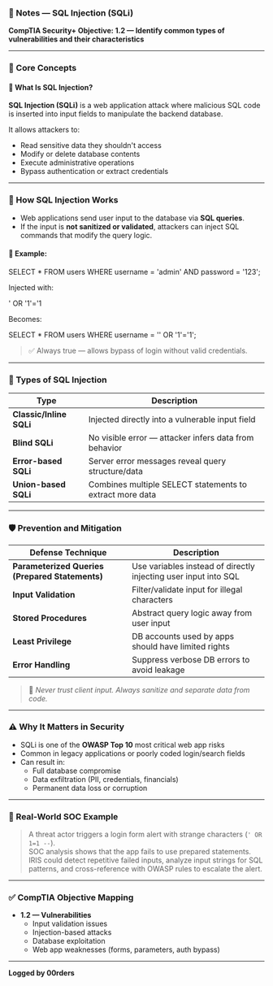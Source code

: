 ### 📘 Notes — SQL Injection (SQLi)  
**CompTIA Security+ Objective: 1.2 — Identify common types of vulnerabilities and their characteristics**

---

### 🧠 Core Concepts

#### 🧨 What Is SQL Injection?
**SQL Injection (SQLi)** is a web application attack where malicious SQL code is inserted into input fields to manipulate the backend database.

It allows attackers to:
- Read sensitive data they shouldn't access
- Modify or delete database contents
- Execute administrative operations
- Bypass authentication or extract credentials

---

### 💉 How SQL Injection Works

- Web applications send user input to the database via **SQL queries**.
- If the input is **not sanitized or validated**, attackers can inject SQL commands that modify the query logic.

#### 🧪 Example:

SELECT * FROM users WHERE username = 'admin' AND password = '123';

Injected with:

' OR '1'='1

Becomes:

SELECT * FROM users WHERE username = '' OR '1'='1';

> ✅ Always true — allows bypass of login without valid credentials.

---

### 🧭 Types of SQL Injection

| Type                   | Description                                         |
|------------------------|-----------------------------------------------------|
| **Classic/Inline SQLi**| Injected directly into a vulnerable input field     |
| **Blind SQLi**         | No visible error — attacker infers data from behavior |
| **Error-based SQLi**   | Server error messages reveal query structure/data   |
| **Union-based SQLi**   | Combines multiple SELECT statements to extract more data |

---

### 🛡️ Prevention and Mitigation

| Defense Technique       | Description |
|-------------------------|-------------|
| **Parameterized Queries (Prepared Statements)** | Use variables instead of directly injecting user input into SQL |
| **Input Validation**    | Filter/validate input for illegal characters |
| **Stored Procedures**   | Abstract query logic away from user input |
| **Least Privilege**     | DB accounts used by apps should have limited rights |
| **Error Handling**      | Suppress verbose DB errors to avoid leakage |

> 🔐 *Never trust client input. Always sanitize and separate data from code.*

---

### ⚠️ Why It Matters in Security

- SQLi is one of the **OWASP Top 10** most critical web app risks
- Common in legacy applications or poorly coded login/search fields
- Can result in:
  - Full database compromise
  - Data exfiltration (PII, credentials, financials)
  - Permanent data loss or corruption

---

### 💼 Real-World SOC Example

> A threat actor triggers a login form alert with strange characters (`' OR 1=1 --`).  
> SOC analysis shows that the app fails to use prepared statements.  
> IRIS could detect repetitive failed inputs, analyze input strings for SQL patterns, and cross-reference with OWASP rules to escalate the alert.

---

### ✅ CompTIA Objective Mapping

- **1.2 — Vulnerabilities**
  - Input validation issues  
  - Injection-based attacks  
  - Database exploitation  
  - Web app weaknesses (forms, parameters, auth bypass)

---

**Logged by 00rders**
